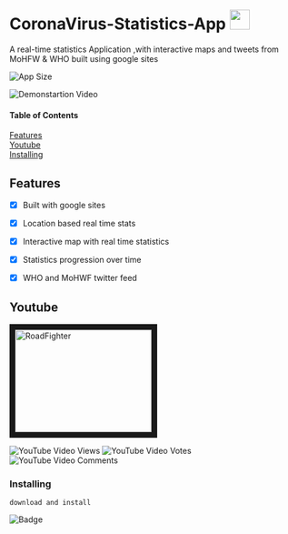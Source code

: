 # CoronaVirus-Statistics-App    <img src="https://emojis.slackmojis.com/emojis/images/1584117954/8085/coronavirus.gif?1584117954"  width="35" height="35" />

A real-time statistics Application  ,with interactive maps and tweets from MoHFW &amp; WHO built using google sites
 
![App Size](https://img.shields.io/github/repo-size/amoldalwai/CoronaVirus-Statistics-App)

![Demonstartion Video](https://j.gifs.com/NLJzRK.gif)

#### Table of Contents  
[Features](#Features)  
[Youtube](#Youtube)\
[Installing](#Installing)



## Features 

- [x] Built with google sites
- [x] Location based real time stats
- [x] Interactive map with real time statistics
- [x] Statistics progression over time
- [x] WHO and MoHWF twitter feed




## Youtube

<a href="http://www.youtube.com/watch?feature=player_embedded&v=twpzpu9SV9U
" target="_blank"><img src="http://img.youtube.com/vi/twpzpu9SV9U/0.jpg" 
alt="RoadFighter " width="240" height="180" border="10" /></a>

![YouTube Video Views](https://img.shields.io/youtube/views/twpzpu9SV9U?style=plastic)
![YouTube Video Votes](https://img.shields.io/youtube/likes/twpzpu9SV9U?style=social&withDislikes)
![YouTube Video Comments](https://img.shields.io/youtube/comments/twpzpu9SV9U?style=social)


### Installing

```
download and install 
```

![Badge](https://img.shields.io/badge/Made%20by-Amol%20Dalwai-red?style=for-the-badge)


